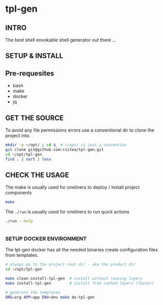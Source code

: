# tpl-gen

## INTRO
The best shell envokable shell generator out there ... 

## SETUP & INSTALL

## Pre-requesites
- bash
- make
- docker
- jq


## GET THE SOURCE
To avoid any file permissions errors use a conventional dir to clone the project into.
```bash
mkdir -p ~/opt/ ; cd $_ # ~/opt/ is just a convention
git clone git@github.com:csitea/tpl-gen.git
cd ~/opt/tpl-gen
find . | sort | less
```

## CHECK THE USAGE
The make is usually used for oneliners to deploy / install project components
```bash
make
```

The `./run` is usually used for oneliners to run quick actions
```bash
./run --help



```

### SETUP DOCKER ENVIRONMENT
The tpl-gen docker has all the needed binaries create configuration files from templates.
```bash
# always go to the project root dir - aka the product dir
cd ~/opt/tpl-gen

make clean-install-tpl-gen  # install without reusing layers
make install-tpl-gen        # install from cached layers (faster)

# generate the templates 
ORG=org APP=app ENV=dev make do-tpl-gen
```


